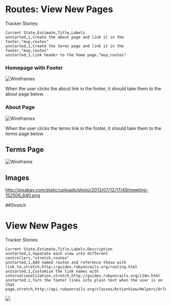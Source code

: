 # Routes: View New Pages

Tracker Stories:
```
Current State,Estimate,Title,Labels
unstarted,1,Create the about page and link it in the footer,"mvp,routes"
unstarted,1,Create the terms page and link it in the footer,"mvp,routes"
unstarted,1,Link header to the home page,"mvp,routes"
```

### Homepage with Footer
![Wireframes](https://galvanize.mybalsamiq.com/mockups/2321960.png?key=dd6f91232218fa4d6cbf663738e10e0cfca3e151)

When the user clicks the about link in the footer, it should take them to the about page below.

### About Page
![Wireframes](https://galvanize.mybalsamiq.com/mockups/2290670.png?key=dd6f91232218fa4d6cbf663738e10e0cfca3e151)

When the user clicks the terms link in the footer, it should take them to the terms page below.

## Terms Page
![Wireframe](https://galvanize.mybalsamiq.com/mockups/2290674.png?key=dd6f91232218fa4d6cbf663738e10e0cfca3e151)

## Images

http://pixabay.com/static/uploads/photo/2013/07/12/17/49/meeting-152506_640.png

##Stretch

# View New Pages

Tracker Stories:
```
Current State,Estimate,Title,Labels,Description
unstarted,1,Separate each view into different controllers,"stretch,routes"
unstarted,1,Add named routes and reference those with link_to,stretch,http://guides.rubyonrails.org/routing.html
unstarted,1,Customize the link names with internationalization,stretch,http://guides.rubyonrails.org/i18n.html
unstarted,1,Turn the footer links into plain text when the user is on that page,stretch,http://api.rubyonrails.org/classes/ActionView/Helpers/UrlHelper.html
```

![](https://galvanize.mybalsamiq.com/mockups/2321986.png?key=dd6f91232218fa4d6cbf663738e10e0cfca3e151)

